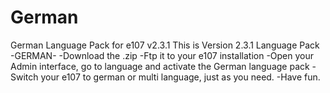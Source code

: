 # German
German Language Pack for e107 v2.3.1
This is Version 2.3.1 
Language Pack -GERMAN- 
-Download the .zip 
-Ftp it to your e107 installation
-Open your Admin interface, go to language and activate the German language pack
-Switch your e107 to german or multi language, just as you need. 
-Have fun.
